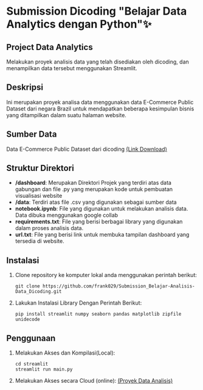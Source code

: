 # Submission Dicoding "Belajar Data Analytics dengan Python"✨

## Project Data Analytics

Melakukan proyek analisis data yang telah disediakan oleh dicoding, dan menampilkan data tersebut menggunakan Streamlit.

## Deskripsi

Ini merupakan proyek analisa data menggunakan data E-Commerce Public Dataset dari negara Brazil untuk mendapatkan beberapa kesimpulan bisnis yang ditampilkan dalam suatu halaman website.

## Sumber Data
Data E-Commerce Public Dataset dari dicoding [(Link Download)](https://drive.google.com/file/d/1MsAjPM7oKtVfJL_wRp1qmCajtSG1mdcK/view)

## Struktur Direktori

- **/dashboard**: Merupakan Direktori Projek yang terdiri atas data gabungan dan file .py yang merupakan kode untuk pembuatan visualisasi website
- **/data**: Terdiri atas file .csv yang digunakan sebagai sumber data
- **notebook.ipynb**: File yang digunakan untuk melakukan analisis data. Data dibuka menggunakan google collab
- **requirements.txt**: File yang berisi berbagai library yang digunakan dalam proses analisis data.
- **url.txt**: File yang berisi link untuk membuka tampilan dashboard yang tersedia di website.

## Instalasi

1. Clone repository ke komputer lokal anda menggunakan perintah berikut:

   ```shell
   git clone https://github.com/frank029/Submission_Belajar-Analisis-Data_Dicoding.git
   ```
   
2. Lakukan Instalasi Library Dengan Perintah Berikut:

    ```shell
    pip install streamlit numpy seaborn pandas matplotlib zipfile unidecode
    
    ```

## Penggunaan
1. Melakukan Akses dan Kompilasi(Local):

    ```shell
    cd streamlit
    streamlit run main.py
    ```
2. Melakukan Akses secara Cloud (online):
   [(Proyek Data Analisis)](https://frankie29-belajar-mengolah-data.streamlit.app/)
